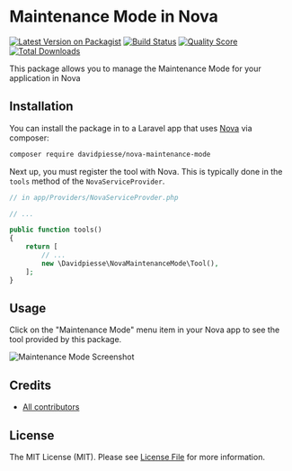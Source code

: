 # Maintenance Mode in Nova

[![Latest Version on Packagist](https://img.shields.io/packagist/v/davidpiesse/nova-maintenance-mode.svg?style=flat-square)](https://packagist.org/packages/davidpiesse/nova-maintenance-mode)
[![Build Status](https://img.shields.io/travis/davidpiesse/nova-maintenance-mode/master.svg?style=flat-square)](https://travis-ci.org/davidpiesse/nova-maintenance-mode)
[![Quality Score](https://img.shields.io/scrutinizer/g/davidpiesse/nova-maintenance-mode.svg?style=flat-square)](https://scrutinizer-ci.com/g/davidpiesse/nova-maintenance-mode)
[![Total Downloads](https://img.shields.io/packagist/dt/davidpiesse/nova-maintenance-mode.svg?style=flat-square)](https://packagist.org/packages/davidpiesse/nova-maintenance-mode)

This package allows you to manage the Maintenance Mode for your application in Nova

## Installation

You can install the package in to a Laravel app that uses [Nova](https://nova.laravel.com) via composer:

```bash
composer require davidpiesse/nova-maintenance-mode
```

Next up, you must register the tool with Nova. This is typically done in the `tools` method of the `NovaServiceProvider`.

```php
// in app/Providers/NovaServiceProvder.php

// ...

public function tools()
{
    return [
        // ...
        new \Davidpiesse\NovaMaintenanceMode\Tool(),
    ];
}
```

## Usage

Click on the "Maintenance Mode" menu item in your Nova app to see the tool provided by this package.

![Maintenance Mode Screenshot](https://res.cloudinary.com/davidpiesse/image/upload/v1534973628/Screen_Shot_2018-08-22_at_22.31.08_a6oeuf.png)

## Credits

-   [All contributors](https://github.com/marshmallow-packages/laravel-nova-maintenance/graphs/contributors)

## License

The MIT License (MIT). Please see [License File](LICENSE.md) for more information.
